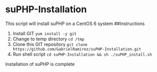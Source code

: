 # suPHP-Installation
This script will install suPHP on a CentOS 6 system
##Instructions
1. Install GIT `yum install -y git`
2. Change to temp directory `cd /tmp`
3. Clone this GIT repository `git clone https://github.com/GabrielRamirez/suPHP-Installation.git`
4. Run shell script `cd suPHP-Installation && sh ./suPHP_install.sh`

Installation of suPHP is complete

